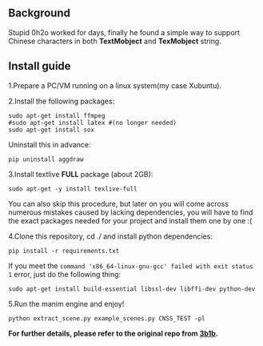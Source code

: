 ## Background
Stupid 0h2o worked for days, finally he found a simple way to support Chinese characters in both **TextMobject** and **TexMobject** string.
## Install guide
1.Prepare a PC/VM running on a linux system(my case Xubuntu).

2.Install the following packages:
```
sudo apt-get install ffmpeg
#sudo apt-get install latex #(no longer needed)
sudo apt-get install sox
```
Uninstall this in advance:
```
pip uninstall aggdraw
```

3.Install textlive **FULL** package (about 2GB):
```
sudo apt-get -y install texlive-full 
```
You can also skip this procedure, but later on you will come across numerous mistakes caused by lacking dependencies, you will have to find the exact packages needed for your project and install them one by one :(

4.Clone this repository, cd ./ and install python dependencies:
```
pip install -r requirements.txt
```

If you meet the `command 'x86_64-linux-gnu-gcc' failed with exit status 1` error, just do the following thing:

```
sudo apt-get install build-essential libssl-dev libffi-dev python-dev
```

5.Run the manim engine and enjoy!
```
python extract_scene.py example_scenes.py CNSS_TEST -pl
```

**For further details, please refer to the original repo from [3b1b](https://github.com/3b1b/manim).**
